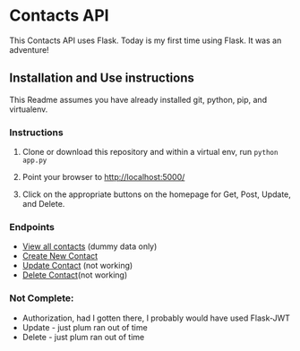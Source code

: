 # Contacts API

This Contacts API uses Flask. Today is my first time using Flask. It was an adventure!

## Installation and Use instructions
This Readme assumes you have already installed git, python, pip, and virtualenv.

### Instructions
1. Clone or download this repository and within a virtual env, run ```python app.py```

2. Point your browser to [http://localhost:5000/](http://localhost:5000/)

3. Click on the appropriate buttons on the homepage for Get, Post, Update, and Delete.

### Endpoints

- [View all contacts](http://localhost:5000/contacts) (dummy data only)
- [Create New Contact](http://localhost:5000/new_contact)
- [Update Contact](http://localhost:5000/contacts?id=1) (not working)
- [Delete Contact](http://localhost:5000/contacts?id=1)(not working)

### Not Complete:
- Authorization, had I gotten there, I probably would have used Flask-JWT
- Update - just plum ran out of time
- Delete - just plum ran out of time

